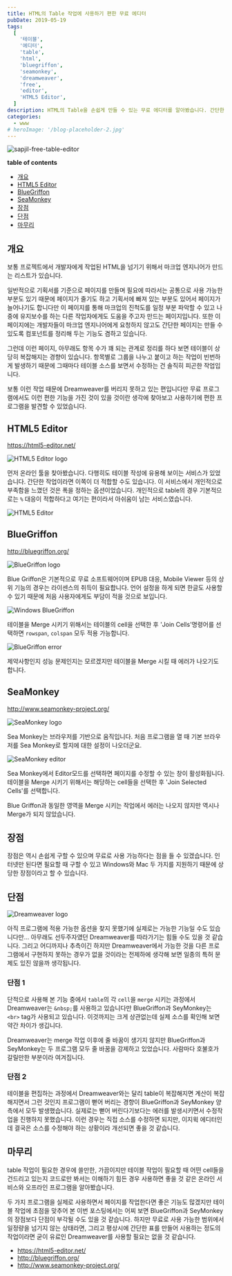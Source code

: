 ```yaml
---
title: HTML의 Table 작업에 사용하기 편한 무료 에디터
pubDate: 2019-05-19
tags:
  [
    '테이블',
    '에디터',
    'table',
    'html',
    'bluegriffon',
    'seamonkey',
    'dreamweaver',
    'free',
    'editor',
    'HTML5 Editor',
  ]
description: HTML의 Table을 손쉽게 만들 수 있는 무료 에디터를 알아봤습니다. 간단한 테이블이라면 유료인 Dreamweaver를 대체할 수 있는 프로그램들입니다.
categories:
  - www
# heroImage: '/blog-placeholder-2.jpg'
---
```


![sapjil-free-table-editor](https://live.staticflickr.com/65535/40912840893_54db846d45_c.jpg)

**table of contents**

- [개요](#개요)
- [HTML5 Editor](#HTML5-Editor)
- [BlueGriffon](#BlueGriffon)
- [SeaMonkey](#SeaMonkey)
- [장점](#장점)
- [단점](#단점)
- [마무리](#마무리)

## 개요

보통 프로젝트에서 개발자에게 작업된 HTML을 넘기기 위해서 마크업 엔지니어가 만드는 리스트가 있습니다.

일반적으로 기획서를 기준으로 페이지를 만들며 필요에 따라서는 공통으로 사용 가능한 부분도 있기 때문에 페이지가 줄기도 하고 기획서에 빠져 있는 부분도 있어서 페이지가 늘어나기도 합니다만 이 페이지를 통해 마크업의 진척도를 일정 부분 파악할 수 있고 나중에 유지보수를 하는 다른 작업자에게도 도움을 주고자 만드는 페이지입니다. 또한 이 페이지에는 개발자들이 마크업 엔지니어에게 요청하지 않고도 간단한 페이지는 만들 수 있도록 컴포넌트를 정리해 두는 기능도 겸하고 있습니다.

그런데 이런 페이지, 아무래도 항목 수가 꽤 되는 관계로 정리를 하다 보면 테이블이 상당히 복잡해지는 경향이 있습니다. 항목별로 그룹을 나누고 붙이고 하는 작업이 빈번하게 발생하기 때문에 그때마다 테이블 소스를 보면서 수정하는 건 솔직히 피곤한 작업입니다.

보통 이런 작업 때문에 Dreamweaver를 버리지 못하고 있는 편입니다만 무료 프로그램에서도 이런 편한 기능을 가진 것이 있을 것이란 생각에 찾아보고 사용하기에 편한 프로그램을 발견할 수 있었습니다.

## HTML5 Editor

https://html5-editor.net/

![HTML5 Editor logo](https://live.staticflickr.com/65535/32934097997_ac25acd5c2.jpg)

먼저 온라인 툴을 찾아봤습니다. 다행히도 테이블 작성에 유용해 보이는 서비스가 있었습니다. 간단한 작업이라면 이쪽이 더 적합할 수도 있습니다. 이 서비스에서 개인적으로 부족함을 느꼈던 것은 폭을 정하는 옵션이었습니다. 개인적으로 table의 경우 기본적으로는 `%` 대응이 적합하다고 여기는 편이라서 아쉬움이 남는 서비스였습니다.

![HTML5 Editor](https://live.staticflickr.com/65535/47088835954_495ffa100b_c.jpg)

## BlueGriffon

http://bluegriffon.org/

![BlueGriffon logo](https://live.staticflickr.com/65535/34000501058_e722f0a336_n.jpg)

Blue Griffon은 기본적으로 무료 소프트웨어이며 EPUB 대응, Mobile Viewer 등의 상위 기능의 경우는 라이센스의 취득이 필요합니다. 언어 설정을 하게 되면 한글도 사용할 수 있기 때문에 처음 사용자에게도 부담이 적을 것으로 보입니다.

![Windows BlueGriffon](https://live.staticflickr.com/65535/47825767092_19a7f73d5b_c.jpg)

테이블을 Merge 시키기 위해서는 테이블의 cell을 선택한 후 'Join Cells'명령어를 선택하면 `rowspan`, `colspan` 모두 적용 가능합니다.

![BlueGriffon error](https://live.staticflickr.com/65535/47825824622_98ce510f15_c.jpg)

제약사항인지 성능 문제인지는 모르겠지만 테이블을 Merge 시킬 때 에러가 나오기도 합니다.

## SeaMonkey

http://www.seamonkey-project.org/

![SeaMonkey logo](https://live.staticflickr.com/65535/34000501008_5624afab18_n.jpg)

Sea Monkey는 브라우저를 기반으로 움직입니다. 처음 프로그램을 열 때 기본 브라우저를 Sea Monkey로 할지에 대한 설정이 나오더군요.

![SeaMonkey editor](https://live.staticflickr.com/65535/47878109331_4ddb730899_c.jpg)

Sea Monkey에서 Editor모드를 선택하면 페이지를 수정할 수 있는 창이 활성화됩니다. 테이블을 Merge 시키기 위해서는 해당하는 cell들을 선택한 후 'Join Selected Cells'를 선택합니다.

Blue Griffon과 동일한 영역을 Merge 시키는 작업에서 에러는 나오지 않지만 역시나 Merge가 되지 않았습니다.

## 장점

장점은 역시 손쉽게 구할 수 있으며 무료로 사용 가능하다는 점을 들 수 있겠습니다. 인터넷만 된다면 필요할 때 구할 수 있고 Windows와 Mac 두 가지를 지원하기 때문에 상당한 장점이라고 할 수 있습니다.

## 단점

![Dreamweaver logo](https://live.staticflickr.com/65535/32933515487_43e197f99f_n.jpg)

아직 프로그램에 적용 가능한 옵션을 찾지 못했기에 실제로는 가능한 기능일 수도 있습니다만...
아무래도 선두주자였던 Dreamweaver를 따라가기는 힘들 수도 있을 것 같습니다. 그리고 어디까지나 추측이긴 하지만 Dreamweaver에서 가능한 것을 다른 프로그램에서 구현하지 못하는 경우가 없을 것이라는 전제하에 생각해 보면 일종의 특허 문제도 있진 않을까 생각됩니다.

### 단점 1

단적으로 사용해 본 기능 중에서 `table`의 각 `cell`을 `merge` 시키는 과정에서 Dreamweaver는 `&nbsp;`를 사용하고 있습니다만 BlueGriffon과 SeyMonkey는 `<br>` tag가 사용되고 있습니다. 이것까지는 크게 상관없는데 실제 소스를 확인해 보면 약간 차이가 생깁니다.

Dreamweaver는 merge 작업 이후에 줄 바꿈이 생기지 않지만 BlueGriffon과 SeyMonkey는 두 프로그램 모두 줄 바꿈을 강제하고 있었습니다. 사람마다 호불호가 갈릴만한 부분이라 여겨집니다.

### 단점 2

테이블을 편집하는 과정에서 Dreamweaver와는 달리 table이 복잡해지면 계산이 복잡해지면서 그런 것인지 프로그램이 뻗어 버리는 경향이 BlueGriffon과 SeyMonkey 양측에서 모두 발생했습니다. 실제로는 뻗어 버린다기보다는 에러를 발생시키면서 수정작업을 진행하지 못했습니다. 이런 경우는 직접 소스를 수정하면 되지만, 이지윅 에디터인데 결국은 소스를 수정해야 하는 상황이라 개선되면 좋을 것 같습니다.

## 마무리

table 작업이 필요한 경우에 쓸만한, 가끔이지만 테이블 작업이 필요할 때 어떤 cell들을 건드리고 있는지 코드로만 봐서는 이해하기 힘든 경우 사용하면 좋을 것 같은 온라인 서비스와 오프라인 프로그램을 알아봤습니다.

두 가지 프로그램을 실제로 사용하면서 페이지를 작업한다면 좋은 기능도 많겠지만 테이블 작업에 초점을 맞추어 본 이번 포스팅에서는 어찌 보면 BlueGriffon과 SeyMonkey의 장점보다 단점이 부각될 수도 있을 것 같습니다. 하지만 무료로 사용 가능한 범위에서 일정량을 넘기지 않는 상태라면, 그리고 평상시에 간단한 표를 만들어 사용하는 정도의 작업이라면 굳이 유료인 Dreamweaver를 사용할 필요는 없을 것 같습니다.

- https://html5-editor.net/
- http://bluegriffon.org/
- http://www.seamonkey-project.org/
